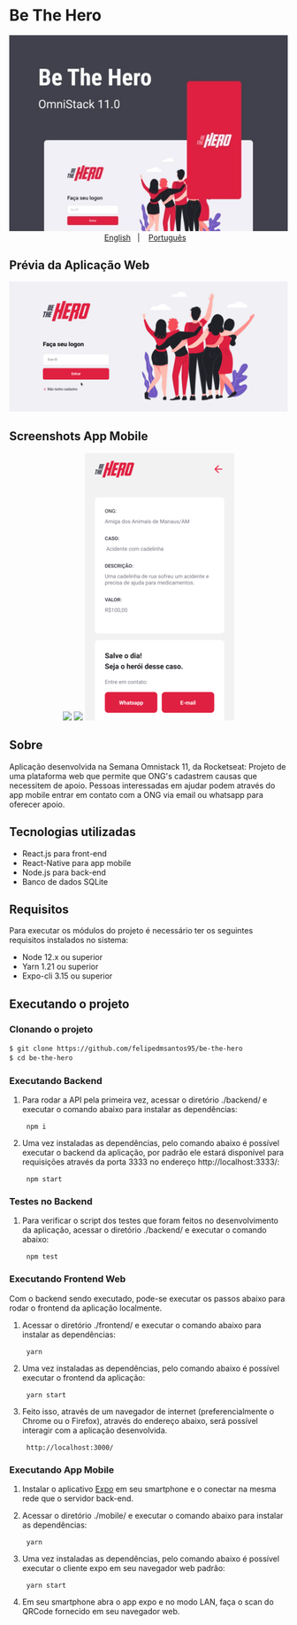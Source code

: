 # Be The Hero

<p align="center">
    <img src="https://github.com/felipedmsantos95/be-the-hero/blob/master/img/omnistack11.jpg"/>
    </br>
    <a href="readme_en.md">English</a>&nbsp;&nbsp;&nbsp;|&nbsp;&nbsp;&nbsp;
    <a href="readme.md">Português</a>&nbsp;&nbsp;&nbsp;
</p>

## Prévia da Aplicação Web

<p align="center">
  <img src="https://github.com/felipedmsantos95/be-the-hero/blob/master/img/bethehero.gif"/>
</p>

## Screenshots App Mobile

<p align="center">
  <img src="https://github.com/felipedmsantos95/be-the-hero/blob/master/img/inicial.png"/>
  <img src="https://github.com/felipedmsantos95/be-the-hero/blob/master/img/mapa.png"/>
  <img src="https://github.com/felipedmsantos95/be-the-hero/blob/master/img/detail.png"/>
</p>

## Sobre

Aplicação desenvolvida na Semana Omnistack 11, da Rocketseat: Projeto de uma plataforma web que permite que ONG's cadastrem causas que necessitem de apoio. Pessoas interessadas em ajudar podem através do app mobile entrar em contato com a ONG via email ou whatsapp para oferecer apoio.

## Tecnologias utilizadas

- React.js para front-end
- React-Native para app mobile
- Node.js para back-end
- Banco de dados SQLite


## Requisitos

Para executar os módulos do projeto é necessário ter os seguintes requisitos instalados no sistema:

- Node 12.x ou superior
- Yarn 1.21 ou superior
- Expo-cli 3.15 ou superior

## Executando o projeto

### Clonando o projeto

```bash
$ git clone https://github.com/felipedmsantos95/be-the-hero
$ cd be-the-hero
```

### Executando Backend

1. Para rodar a API pela primeira vez, acessar o diretório ./backend/ e executar o comando abaixo para instalar as dependências:

		npm i

2. Uma vez instaladas as dependências, pelo comando abaixo é possível executar o backend da aplicação, por padrão ele estará disponível para requisições através da porta 3333 no endereço http://localhost:3333/:

		npm start

### Testes no Backend

1. Para verificar o script dos testes que foram feitos no desenvolvimento da aplicação, acessar o diretório ./backend/ e executar o comando abaixo:

		npm test


### Executando Frontend Web

Com o backend sendo executado, pode-se executar os passos abaixo para rodar o frontend da aplicação localmente.

1. Acessar o diretório ./frontend/ e executar o comando abaixo para instalar as dependências:

		yarn

2. Uma vez instaladas as dependências, pelo comando abaixo é possível executar o frontend da aplicação:

		yarn start

3. Feito isso, através de um navegador de internet (preferencialmente o Chrome ou o Firefox), através do endereço abaixo, será possível interagir com a aplicação desenvolvida.

		http://localhost:3000/

### Executando App Mobile

1. Instalar o aplicativo [Expo](https://play.google.com/store/apps/details?id=host.exp.exponent&hl=en) em seu smartphone e o conectar na mesma rede que o servidor back-end.

2. Acessar o diretório ./mobile/ e executar o comando abaixo para instalar as dependências:

		yarn

3. Uma vez instaladas as dependências, pelo comando abaixo é possível executar o cliente expo em seu navegador web padrão:

		yarn start

4. Em seu smartphone abra o app expo e no modo LAN, faça o scan do QRCode fornecido em seu navegador web.